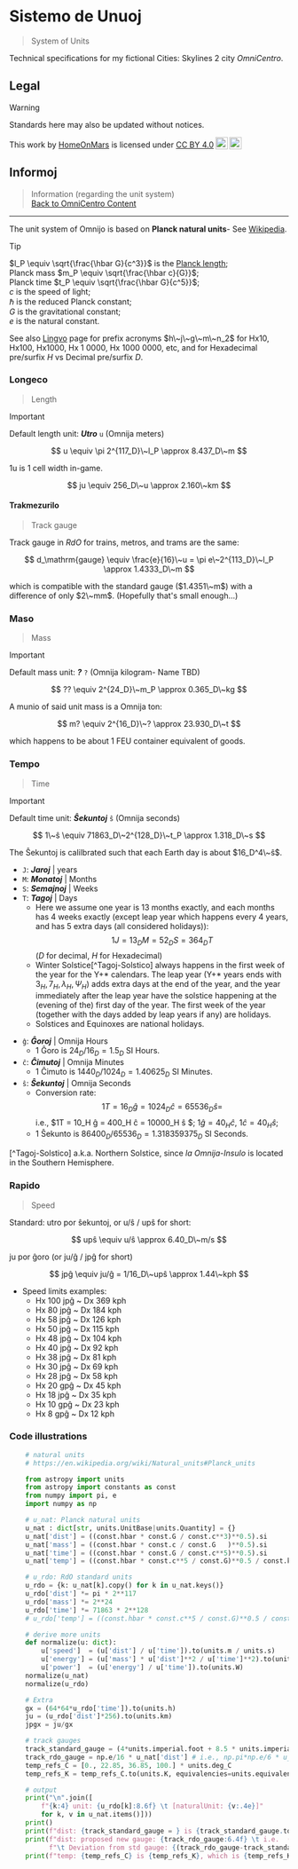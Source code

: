 <!-- -*- coding: utf-8 -*- -->

Sistemo de Unuoj
===============================================================================

> System of Units

Technical specifications for my fictional Cities: Skylines 2 city *OmniCentro*.

Legal
-------------------------------------------------------------------------------

> [!WARNING]
> Standards here may also be updated without notices.  

<p xmlns:cc="http://creativecommons.org/ns#" >This work by <a rel="cc:attributionURL dct:creator" property="cc:attributionName" href="https://github.com/HomeOnMars">HomeOnMars</a> is licensed under <a href="https://creativecommons.org/licenses/by/4.0/?ref=chooser-v1" target="_blank" rel="license noopener noreferrer" style="display:inline-block;">CC BY 4.0<img style="height:22px!important;margin-left:3px;vertical-align:text-bottom;" src="https://mirrors.creativecommons.org/presskit/icons/cc.svg?ref=chooser-v1" alt=""><img style="height:22px!important;margin-left:3px;vertical-align:text-bottom;" src="https://mirrors.creativecommons.org/presskit/icons/by.svg?ref=chooser-v1" alt=""></a></p>

Informoj
-------------------------------------------------------------------------------

> Information (regarding the unit system)
> <br>
> [Back to OmniCentro Content](../OmniCentro.md#teknikaj-specifoj)

-------------------------------------------------------------------------------

The unit system of Omnijo is based on **Planck natural units**-
See [Wikipedia](https://en.wikipedia.org/wiki/Natural_units#Planck_units).

> [!TIP]
> $l_P \equiv \sqrt{\frac{\hbar G}{c^3}}$
> is the [Planck length](https://simple.wikipedia.org/wiki/Planck_length#);  
> Planck mass $m_P \equiv \sqrt{\frac{\hbar c}{G}}$;  
> Planck time $t_P \equiv \sqrt{\frac{\hbar G}{c^5}}$;  
> $c$ is the speed of light;  
> $\hbar$ is the reduced Planck constant;  
> $G$ is the gravitational constant;  
> $e$ is the natural constant.

See also [Lingvo](../OmniCentro/Lingvo.md#algebro) page for prefix acronyms
$h\~j\~g\~m\~n_2$ for
Hx10, Hx100, Hx1000, Hx 1 0000, Hx 1000 0000, etc,
and for Hexadecimal pre/surfix *H* vs Decimal pre/surfix *D*.

### Longeco

> Length

> [!IMPORTANT]
> Default length unit: ***Utro*** `u` (Omnija meters)

$$
  u
  \equiv \pi 2^{117_D}\~l_P
  \approx 8.437_D\~m
$$

1u is 1 cell width in-game.

$$
  ju
  \equiv 256_D\~u
  \approx 2.160\~km
$$

#### Trakmezurilo

> Track gauge

Track gauge in *RdO* for trains, metros, and trams are the same:

$$
  d_\mathrm{gauge}
  \equiv \frac{e}{16}\~u
  = \pi e\~2^{113_D}\~l_P
  \approx 1.4333_D\~m
$$

which is compatible with the standard gauge ($1.4351\~m$)
with a difference of only $2\~mm$.
(Hopefully that's small enough...)

### Maso

> Mass

> [!IMPORTANT]
> Default mass unit: ***?*** `?` (Omnija kilogram- Name TBD)

$$
  ??
  \equiv 2^{24_D}\~m_P
  \approx 0.365_D\~kg
$$

A munio of said unit mass is a Omnija ton:

$$
  m?
  \equiv 2^{16_D}\~?
  \approx 23.930_D\~t
$$

which happens to be about 1 FEU container equivalent of goods.

### Tempo

> Time

> [!IMPORTANT]
> Default time unit: ***Ŝekuntoj*** `ŝ` (Omnija seconds)

$$
  1\~ŝ
  \equiv 71863_D\~2^{128_D}\~t_P
  \approx 1.318_D\~s
$$
<!-- 1\~ŝ = 1.518_H\~s -->

The Ŝekuntoj is calilbrated such that each Earth day is about $16_D^4\~ŝ$.

- `J`: ***Jaroj***    | years
- `M`: ***Monatoj***  | Months
- `S`: ***Semajnoj*** | Weeks
- `T`: ***Tagoj***    | Days
  - Here we assume one year is 13 months exactly,
    and each months has 4 weeks exactly
    (except leap year which happens every 4 years,
    and has 5 extra days (all considered holidays)):
    $$1J = 13_D M = 52_D S = 364_D T$$
    ($D$ for decimal, $H$ for Hexadecimal)
  - Winter Solstice[^Tagoj-Solstico] always happens
    in the first week of the year for the Y+\* calendars.
    The leap year (Y+\* years ends with $3_H, 7_H, λ_H, Ψ_H$) adds extra days at the end of the year,
    and the year immediately after the leap year have the solstice
    happening at the (evening of the) first day of the year.
    The first week of the year
    (together with the days added by leap years if any)
    are holidays.
  - Solstices and Equinoxes are national holidays.
<!-- - h: ***Horoj***    | Hours
- m: ***Minutoj***  | Minutes
- s: ***Sekundoj*** | Seconds -->
- `ĝ`: ***Ĝoroj***    | Omnija Hours
  - 1 Ĝoro is    $24_D/16_D = 1.5_D$ SI Hours.
- `ĉ`: ***Ĉimutoj***  | Omnija Minutes
  - 1 Ĉimuto is  $1440_D/1024_D = 1.40625_D$ SI Minutes.
- `ŝ`: ***Ŝekuntoj*** | Omnija Seconds
  - Conversion rate:
    $$1T = 16_D ĝ = 1024_D ĉ = 65536_D ŝ=$$
    i.e.,
    $1T = 10_H ĝ = 400_H ĉ = 10000_H ŝ $;
    $1ĝ = 40_H ĉ$,
    $1ĉ = 40_H ŝ$;
  - 1 Ŝekunto is $86400_D/65536_D = 1.318359375_D$ SI Seconds.

[^Tagoj-Solstico] a.k.a. Northern Solstice, since *la Omnija-Insulo* is located in the Southern Hemisphere.

### Rapido

> Speed

Standard: utro por ŝekuntoj, or u/ŝ / upŝ for short:

$$
  upŝ
  \equiv u/ŝ
  \approx 6.40_D\~m/s
$$

ju por ĝoro (or ju/ĝ / jpĝ for short)

$$
  jpĝ
  \equiv ju/ĝ
  = 1/16_D\~upŝ
  \approx 1.44\~kph
$$

- Speed limits examples:
  - Hx 100 jpĝ \~ Dx 369 kph  <!-- Dx 370 kph -->
  - Hx  80 jpĝ \~ Dx 184 kph  <!-- Dx 185 kph -->
  - Hx  58 jpĝ \~ Dx 126 kph    <!-- Dx 125 kph -->
  - Hx  50 jpĝ \~ Dx 115 kph  <!-- Dx 115 kph -->
  - Hx  48 jpĝ \~ Dx 104 kph    <!-- Dx 105 kph -->
  - Hx  40 jpĝ \~ Dx  92 kph  <!-- Dx  90 kph -->
  - Hx  38 jpĝ \~ Dx  81 kph    <!-- Dx  80 kph -->
  - Hx  30 jpĝ \~ Dx  69 kph  <!-- Dx  70 kph -->
  - Hx  28 jpĝ \~ Dx  58 kph    <!-- Dx  60 kph -->
  - Hx  20 gpĝ \~ Dx  45 kph  <!-- Dx  45 kph -->
  - Hx  18 jpĝ \~ Dx  35 kph    <!-- Dx  35 kph -->
  - Hx  10 gpĝ \~ Dx  23 kph  <!-- Dx  25 kph -->
  - Hx   8 gpĝ \~ Dx  12 kph    <!-- Dx  10 kph -->

### Code illustrations

```python
    # natural units
    # https://en.wikipedia.org/wiki/Natural_units#Planck_units

    from astropy import units
    from astropy import constants as const
    from numpy import pi, e
    import numpy as np

    # u_nat: Planck natural units
    u_nat : dict[str, units.UnitBase|units.Quantity] = {}
    u_nat['dist'] = ((const.hbar * const.G / const.c**3)**0.5).si
    u_nat['mass'] = ((const.hbar * const.c / const.G   )**0.5).si
    u_nat['time'] = ((const.hbar * const.G / const.c**5)**0.5).si
    u_nat['temp'] = ((const.hbar * const.c**5 / const.G)**0.5 / const.k_B).si

    # u_rdo: RdO standard units
    u_rdo = {k: u_nat[k].copy() for k in u_nat.keys()}
    u_rdo['dist'] *= pi * 2**117
    u_rdo['mass'] *= 2**24
    u_rdo['time'] *= 71863 * 2**128
    # u_rdo['temp'] = ((const.hbar * const.c**5 / const.G)**0.5 / const.k_B).si

    # derive more units
    def normalize(u: dict):
        u['speed']  = (u['dist'] / u['time']).to(units.m / units.s)
        u['energy'] = (u['mass'] * u['dist']**2 / u['time']**2).to(units.J)
        u['power']  = (u['energy'] / u['time']).to(units.W)
    normalize(u_nat)
    normalize(u_rdo)

    # Extra
    gx = (64*64*u_rdo['time']).to(units.h)
    ju = (u_rdo['dist']*256).to(units.km)
    jpgx = ju/gx

    # track gauges
    track_standard_gauge = (4*units.imperial.foot + 8.5 * units.imperial.inch).si
    track_rdo_gauge = np.e/16 * u_nat['dist'] # i.e., np.pi*np.e/6 * u_rdo['dist']
    temp_refs_C = [0., 22.85, 36.85, 100.] * units.deg_C
    temp_refs_K = temp_refs_C.to(units.K, equivalencies=units.equivalencies.temperature())

    # output
    print("\n".join([
        f"{k:4} unit: {u_rdo[k]:8.6f} \t [naturalUnit: {v:.4e}]"
        for k, v in u_nat.items()]))
    print()
    print(f"dist: {track_standard_gauge = } is {track_standard_gauge.to(u_rdo['dist']):6.4f}")
    print(f"dist: proposed new gauge: {track_rdo_gauge:6.4f} \t i.e.  (1024/6101*pi*e) u_dist ({track_rdo_gauge==((1024/6101)*np.pi*np.e*u_rdo['dist'])});",
          f"\t Deviation from std gauge: {(track_rdo_gauge-track_standard_gauge).to(units.mm):4.1f}")
    print(f"temp: {temp_refs_C} is {temp_refs_K}, which is {temp_refs_K.to(u_rdo['temp'])} ")
```
